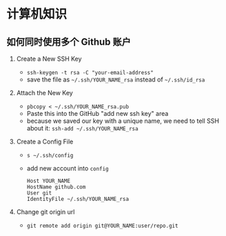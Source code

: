 # 计算机知识

## 如何同时使用多个 Github 账户

1. Create a New SSH Key
	- `ssh-keygen -t rsa -C "your-email-address"`
	- save the file as `~/.ssh/YOUR_NAME_rsa` instead of `~/.ssh/id_rsa`
1. Attach the New Key
	- `pbcopy < ~/.ssh/YOUR_NAME_rsa.pub`
	- Paste this into the GitHub "add new ssh key" area
	- because we saved our key with a unique name, we need to tell SSH about it: `ssh-add ~/.ssh/YOUR_NAME_rsa`
1. Create a Config File
	- `s ~/.ssh/config`
	- add new account into `config`

		```
		Host YOUR_NAME
		HostName github.com
		User git
		IdentityFile ~/.ssh/YOUR_NAME_rsa
		```

1. Change git origin url
	- `git remote add origin git@YOUR_NAME:user/repo.git`